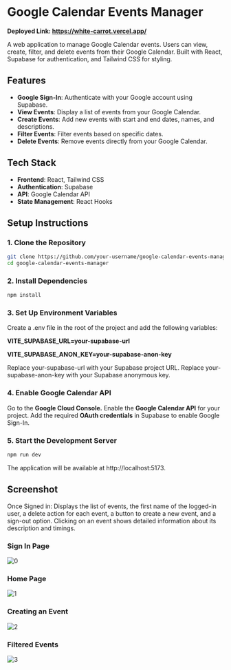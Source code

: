 # Google Calendar Events Manager
**Deployed Link: https://white-carrot.vercel.app/**

A web application to manage Google Calendar events. Users can view, create, filter, and delete events from their Google Calendar. Built with React, Supabase for authentication, and Tailwind CSS for styling.

## Features
- **Google Sign-In**: Authenticate with your Google account using Supabase.
- **View Events**: Display a list of events from your Google Calendar.
- **Create Events**: Add new events with start and end dates, names, and descriptions.
- **Filter Events**: Filter events based on specific dates.
- **Delete Events**: Remove events directly from your Google Calendar.

## Tech Stack
- **Frontend**: React, Tailwind CSS
- **Authentication**: Supabase
- **API**: Google Calendar API
- **State Management**: React Hooks

## Setup Instructions

### 1. Clone the Repository
```bash
git clone https://github.com/your-username/google-calendar-events-manager.git
cd google-calendar-events-manager
```

### 2. Install Dependencies
```bash
npm install
```

### 3. Set Up Environment Variables
Create a .env file in the root of the project and add the following variables:

**VITE_SUPABASE_URL=your-supabase-url**

**VITE_SUPABASE_ANON_KEY=your-supabase-anon-key**

Replace your-supabase-url with your Supabase project URL.
Replace your-supabase-anon-key with your Supabase anonymous key.

### 4. Enable Google Calendar API
Go to the **Google Cloud Console.**
Enable the **Google Calendar API** for your project.
Add the required **OAuth credentials** in Supabase to enable Google Sign-In.

### 5. Start the Development Server
```bash
npm run dev
```
The application will be available at http://localhost:5173.

## Screenshot
Once Signed in:
Displays the list of events, the first name of the logged-in user, a delete action for each event, a button to create a new event, and a sign-out option. Clicking on an event shows detailed information about its description and timings.

### Sign In Page
![0](https://github.com/user-attachments/assets/f838dad8-93a6-4f38-a534-0e5acff93004)

### Home Page
![1](https://github.com/user-attachments/assets/1edb617c-49f1-4413-a7dd-0166c353005e)

### Creating an Event
![2](https://github.com/user-attachments/assets/4ab16e95-cd35-4b21-8a9e-4d20dda71b6c)

### Filtered Events
![3](https://github.com/user-attachments/assets/6d03c6c2-1d70-4ace-8d89-136416278cfe)

